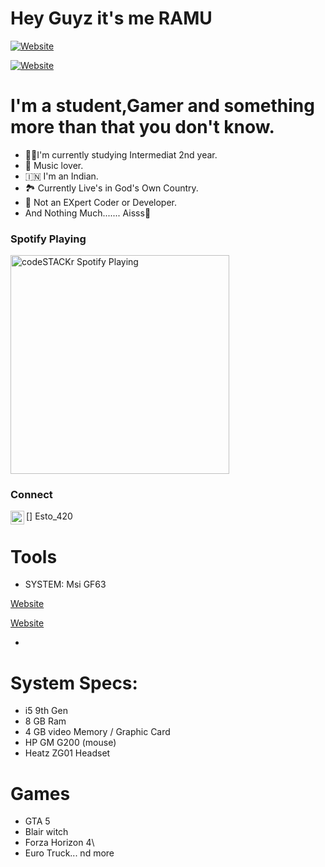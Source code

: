 # Hey Guyz it's me RAMU

[![Website](https://img.shields.io/website?label=TeamUNITED.com&style=for-the-badge&url=https%3A%2F%2Fcodestackr.com)](https://cutt.ly/GjBGQ0D)

[![Website](https://img.shields.io/website?label=Ramu_of_Telegram&style=for-the-badge&url=https%3A%2F%2Fcodestackr.com)](https://t.me/esto_420)


# I'm a student,Gamer and something more than that you don't know.


- 👨‍🎓I'm currently studying Intermediat 2nd year.
- 🎵 Music lover.
- 🇮🇳 I'm an Indian.
- 🏞️ Currently Live's in God's Own Country.
- 🤖 Not an EXpert Coder or Developer.
- And Nothing Much....... Aisss🤤


### Spotify Playing

[<img src="https://now-playing-codestackr.vercel.app/api/spotify-playing" alt="codeSTACKr Spotify Playing" width="350" />](https://open.spotify.com/track/4IlqQhaxrGPxmg35YcXXuS?si)

### Connect 

[<img align="left" alt="esto_420 | Instagram" width="22px" src="https://cdn.jsdelivr.net/npm/simple-icons@v3/icons/instagram.svg" />] Esto_420

# Tools 

- SYSTEM: Msi GF63

[Website](https://img.shields.io/website?label=HEROKU&style=for-the-badge&url=https%3A%2F%2Fcodestackr.com)

 [Website](https://img.shields.io/website?label=GitHub&style=for-the-badge&url=https%3A%2F%2Fcodestackr.com)

-
# System Specs: 


- i5 9th Gen
- 8 GB Ram
- 4 GB video Memory / Graphic Card
- HP GM G200 (mouse)
- Heatz ZG01 Headset


# Games 

- GTA 5
- Blair witch
- Forza Horizon 4\
- Euro Truck... nd more
